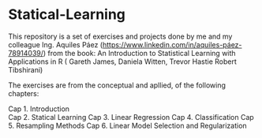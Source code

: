 # Statical-Learning
This repository is a set of exercises and projects done by me and my colleague 
Ing. Aquiles Páez  (https://www.linkedin.com/in/aquiles-páez-78914039/) from the book: 
An Introduction to Statistical Learning with Applications in R ( Gareth James, Daniela Witten, Trevor Hastie Robert Tibshirani)

The exercises are from the conceptual and apllied, of the following chapters: 

Cap 1. Introduction  
Cap 2. Statical Learning
Cap 3. Linear Regression
Cap 4. Classification
Cap 5. Resampling Methods
Cap 6. Linear Model Selection and Regularization
